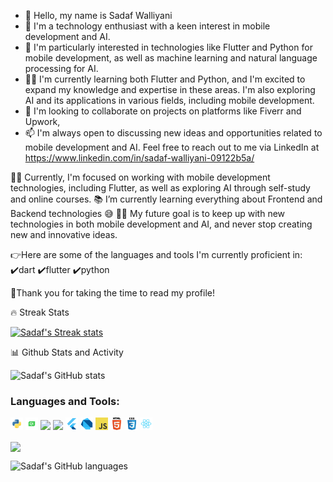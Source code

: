- 👋 Hello, my name is Sadaf Walliyani 
- 👀 I'm a technology enthusiast with a keen interest in mobile development and AI.
- 🌱 I'm particularly interested in technologies like Flutter and Python for mobile development, as well as machine learning and natural language processing for AI.
- 👩‍💻 I'm currently learning both Flutter and Python, and I'm excited to expand my knowledge and expertise in these areas. I'm also exploring AI and its applications in various fields, including mobile development.
- 💞️ I'm looking to collaborate on projects on platforms like Fiverr and Upwork,
- 📫 I'm always open to discussing new ideas and opportunities related to mobile development and AI. Feel free to reach out to me via LinkedIn at     https://www.linkedin.com/in/sadaf-walliyani-09122b5a/

<!---
sadafwalliyani/sadafwalliyani is a ✨ special ✨ repository because its `README.md` (this file) appears on your GitHub profile.
You can click the Preview link to take a look at your changes.
--->
👨‍💻 Currently, I'm focused on working with mobile development technologies, including Flutter, as well as exploring AI through self-study and online courses. 
📚 I’m currently learning everything about Frontend and Backend technologies 😅
💪🏼 My future goal is to keep up with new technologies in both mobile development and AI, and never stop creating new and innovative ideas.

👉Here are some of the languages and tools I'm currently proficient in:
✔️dart
✔️flutter
✔️python

🙏Thank you for taking the time to read my profile!

🔥 Streak Stats


[![Sadaf's Streak stats](https://streak-stats.demolab.com/?user=sadafwalliyani)](https://git.io/streak-stats)



📊 Github Stats and Activity




![Sadaf's GitHub stats](https://github-readme-stats.vercel.app/api?username=sadafwalliyani&show_icons=true)







### Languages and Tools:

<code><img height="20" src="https://raw.githubusercontent.com/github/explore/80688e429a7d4ef2fca1e82350fe8e3517d3494d/topics/python/python.png"></code>
<code><img height="20" src="https://raw.githubusercontent.com/github/explore/80688e429a7d4ef2fca1e82350fe8e3517d3494d/topics/qt/qt.png"></code>
<code><img height="20" src="https://pandas.pydata.org/static/img/pandas_secondary.svg"></code>
<code><img height="20" src="https://matplotlib.org/_static/logo2_compressed.svg"></code>
<code><img height="20" src="https://raw.githubusercontent.com/github/explore/80688e429a7d4ef2fca1e82350fe8e3517d3494d/topics/flutter/flutter.png"></code>
<code><img height="20" src="https://raw.githubusercontent.com/github/explore/80688e429a7d4ef2fca1e82350fe8e3517d3494d/topics/dart/dart.png"></code>
<code><img height="20" src="https://raw.githubusercontent.com/github/explore/80688e429a7d4ef2fca1e82350fe8e3517d3494d/topics/javascript/javascript.png"></code>
<code><img height="20" src="https://raw.githubusercontent.com/github/explore/80688e429a7d4ef2fca1e82350fe8e3517d3494d/topics/html/html.png"></code>
<code><img height="20" src="https://raw.githubusercontent.com/github/explore/5c058a388828bb5fde0bcafd4bc867b5bb3f26f3/topics/css/css.png"></code>
<code><img height="20" src="https://raw.githubusercontent.com/github/explore/80688e429a7d4ef2fca1e82350fe8e3517d3494d/topics/react/react.png"></code>



<img align="center" src="https://github-readme-stats.vercel.app/api/top-langs?username=sadafwalliyani&show_icons=true&locale=en&layout=compact&theme=dracula" width=60% />

![Sadaf's GitHub languages](https://github-readme-stats.vercel.app/api/top-langs?username=sadafwalliyani&show_icons=true)
